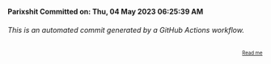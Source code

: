 **Parixshit Committed on: Thu, 04 May 2023 06:25:39 AM** <!-- 7badadc7-9f12-4d84-bc09-6882a307f4a9 -->

###### This is an automated commit generated by a GitHub Actions workflow.

<div align="right"><sub><sup><a href="https://github.com/Parixshit/AutoCommit.git">Read me</a></sup></sub></div>
